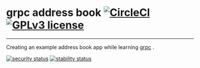 # grpc address book    [![CircleCI](https://circleci.com/gh/agrimrules/grpc-address-book/tree/master.svg?style=svg)](https://circleci.com/gh/agrimrules/grpc-address-book/tree/master) [![GPLv3 license](https://img.shields.io/badge/License-GPLv3-blue.svg)](http://perso.crans.org/besson/LICENSE.html)

<hr>

Creating an example address book app while learning [grpc](https://grpc.io) .



[![security status](https://www.meterian.io/badge/gh/agrimrules/grpc-address-book.git/security)](https://www.meterian.io/report/gh/agrimrules/grpc-address-book.git) [![stability status](https://www.meterian.io/badge/gh/agrimrules/grpc-address-book.git/stability)](https://www.meterian.io/report/gh/agrimrules/grpc-address-book.git)

